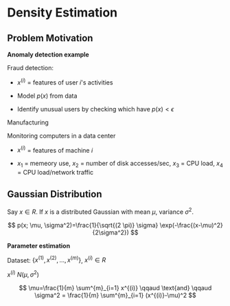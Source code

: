 # Density Estimation

## Problem Motivation

**Anomaly detection example**

Fraud detection:

* $x^{(i)}$ = features of user $i$'s activities

* Model $p(x)$ from data

* Identify unusual users by checking which have $p(x)<\epsilon$

Manufacturing

Monitoring computers in a data center

* $x^{(i)}$ = features of machine $i$

* $x_1$ = memeory use, $x_2$ = number of disk accesses/sec, $x_3$ = CPU load, $x_4$ = CPU load/network traffic


## Gaussian Distribution

Say $x \in R$. If $x$ is a distributed Gaussian with mean $\mu$, variance $\sigma^2$.

$$
p(x; \mu, \sigma^2)=\frac{1}{\sqrt{(2 \pi)} \sigma} \exp(-\frac{(x-\mu)^2}{2\sigma^2})
$$

**Parameter estimation**

Dataset: $\{x^{(1)}, x^{(2)},..., x^{(m)}\}$, $x^{(i)} \in R$

$x^{(i)}~N(\mu, \sigma^2)$

$$
\mu=\frac{1}{m} \sum^{m}_{i=1} x^{(i)} \qqaud \text{and} \qqaud \sigma^2 = \frac{1}{m} \sum^{m}_{i=1} (x^{(i)}-\mu)^2
$$































































